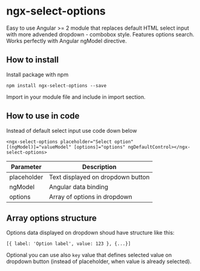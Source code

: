 # ngx-select-options

Easy to use Angular >= 2 module that replaces default HTML select input with more advended dropdown - combobox style.
Features options search. Works perfectly with Angular ngModel directive.

## How to install

Install package with npm

`npm install ngx-select-options --save`

Import in your module file and include in import section.

## How to use in code

Instead of default select input use code down below

`<ngx-select-options placeholder="Select option" [(ngModel)]="valueModel" [options]="options" ngDefaultControl></ngx-select-options>`

Parameter | Description
--- | ---
placeholder | Text displayed on dropdown button
ngModel | Angular data binding
options | Array of options in dropdown

## Array options structure

Options data displayed on dropdown shoud have structure like this:

`[{ label: 'Option label', value: 123 }, {...}]`

Optional you can use also `key` value that defines selected value on dropdown button (instead of placeholder, when value is already selected).